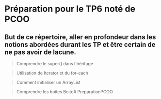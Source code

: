 # Préparation pour le TP6 noté de PCOO

## But de ce répertoire, aller en profondeur dans les notions abordées durant les TP et être certain de ne pas avoir de lacune.

> Comprendre le super() dans l'héritage

> Utilisation de Iterator et du for-each

> Comment initialiser un ArrayList

> Comprendre les boîtes Boite<T># PreparationPCOO
